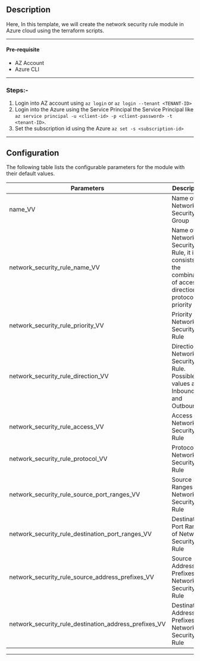 ## Description

Here, In this template, we will create the network security rule module in Azure cloud using the terraform scripts. 

---

#### Pre-requisite

* AZ Account
* Azure CLI

---

### Steps:-
1. Login into AZ account using `az login` or `az login --tenant <TENANT-ID>`
2. Login into the Azure using the Service Principal the Service Principal like `az service principal -u <client-id> -p <client-password> -t <tenant-ID>`.
3. Set the subscription id using the Azure `az set -s <subscription-id>`

---
 
## Configuration

The following table lists the configurable parameters for the module with their default values.

| Parameters                                            | Description                                                                                            | Default | Type   | Required |
|-------------------------------------------------------|--------------------------------------------------------------------------------------------------------|---------|--------|----------|
| name_VV                                               | Name of Network Security Group                                                                         |         | string | Yes      |  
| network_security_rule_name_VV                         | Name of Network Security Rule, it is consists of the combination of access-direction-protocol-priority |         | string | Yes      |  
| network_security_rule_priority_VV                     | Priority of Network Security Rule                                                                      |         | number | Yes      |
| network_security_rule_direction_VV                    | Direction of Network Security Rule. Possible values are Inbound and Outbound                           | Inbound | string | Yes      |
| network_security_rule_access_VV                       | Access of Network Security Rule                                                                        | Allow   | string | Yes      |
| network_security_rule_protocol_VV                     | Protocol of Network Security Rule                                                                      | Tcp     | string | Yes      |
| network_security_rule_source_port_ranges_VV           | Source Port Ranges of Network Security Rule                                                            |         | string | Yes      |
| network_security_rule_destination_port_ranges_VV      | Destination Port Ranges of Network Security Rule                                                       |         | string | Yes      |
| network_security_rule_source_address_prefixes_VV      | Source Address Prefixes of Network Security Rule                                                       |         | string | Yes      |
| network_security_rule_destination_address_prefixes_VV | Destination Address Prefixes of Network Security Rule                                                  |         | string | Yes      |

---

